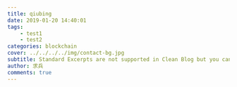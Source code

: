 ```yaml
---
title: qiubing
date: 2019-01-20 14:40:01
tags:
    - test1
    - test2
categories: blockchain
cover: ../../../../img/contact-bg.jpg
subtitle: Standard Excerpts are not supported in Clean Blog but you can use subtitles in the front matter to display text in the index.
author: 求兵
comments: true
---
```

